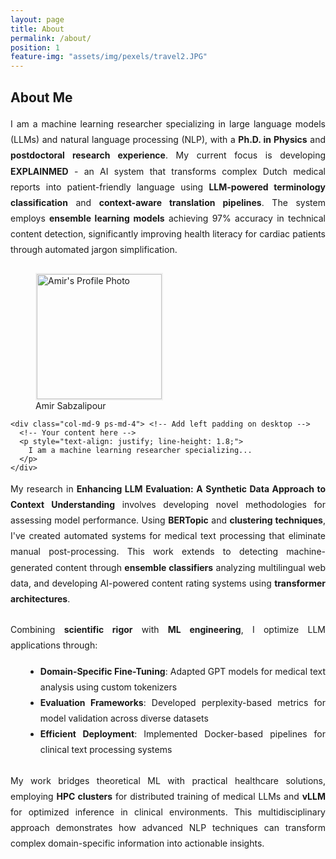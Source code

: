 ```yaml
---
layout: page
title: About
permalink: /about/
position: 1
feature-img: "assets/img/pexels/travel2.JPG"
---
```


## About Me


<p style="text-align: justify; line-height: 1.8; margin-bottom: 1.5rem;">
I am a machine learning researcher specializing in large language models (LLMs) and natural language processing (NLP), with a <strong>Ph.D. in Physics</strong> and <strong>postdoctoral research experience</strong>. My current focus is developing <strong>EXPLAINMED</strong> - an AI system that transforms complex Dutch medical reports into patient-friendly language using <strong>LLM-powered terminology classification</strong> and <strong>context-aware translation pipelines</strong>. The system employs <strong>ensemble learning models</strong> achieving 97% accuracy in technical content detection, significantly improving health literacy for cardiac patients through automated jargon simplification.
</p>  
<div class="container mt-4">
  <div class="row align-items-center g-0"> <!-- Vertical centering -->
    <div class="col-md-3 text-center"> <!-- Centered column -->
      <figure class="mb-4 mb-md-0"> <!-- Margin bottom on mobile -->
        <img src="{{ '/assets/img/llm.jpg' | relative_url }}"
             alt="Amir's Profile Photo"
             class="img-fluid rounded-circle"
             style="width: 200px; height: 200px; object-fit: cover; border: 2px solid #f0f0f0;">
        <figcaption class="mt-2 fw-medium">Amir Sabzalipour</figcaption>
      </figure>
    </div>
    
    <div class="col-md-9 ps-md-4"> <!-- Add left padding on desktop -->
      <!-- Your content here -->
      <p style="text-align: justify; line-height: 1.8;">
        I am a machine learning researcher specializing...
      </p>
    </div>
  </div>
</div>

<p style="text-align: justify; line-height: 1.8; margin-bottom: 1.5rem;">
My research in <strong>Enhancing LLM Evaluation: A Synthetic Data Approach to Context Understanding</strong> involves developing novel methodologies for assessing model performance. Using <strong>BERTopic</strong> and <strong>clustering techniques</strong>, I've created automated systems for medical text processing that eliminate manual post-processing. This work extends to detecting machine-generated content through <strong>ensemble classifiers</strong> analyzing multilingual web data, and developing AI-powered content rating systems using <strong>transformer architectures</strong>.
</p>  

<div style="text-align: justify; margin-bottom: 1.5rem;">
  <p style="line-height: 1.8; margin-bottom: 1rem;">
  Combining <strong>scientific rigor</strong> with <strong>ML engineering</strong>, I optimize LLM applications through:
  </p>
  <ul style="line-height: 1.8; margin-left: 1.5rem; text-align: justify;">
    <li><strong>Domain-Specific Fine-Tuning</strong>: Adapted GPT models for medical text analysis using custom tokenizers</li>
    <li><strong>Evaluation Frameworks</strong>: Developed perplexity-based metrics for model validation across diverse datasets</li>
    <li><strong>Efficient Deployment</strong>: Implemented Docker-based pipelines for clinical text processing systems</li>
  </ul>
</div>

<p style="text-align: justify; line-height: 1.8;">
My work bridges theoretical ML with practical healthcare solutions, employing <strong>HPC clusters</strong> for distributed training of medical LLMs and <strong>vLLM</strong> for optimized inference in clinical environments. This multidisciplinary approach demonstrates how advanced NLP techniques can transform complex domain-specific information into actionable insights.
</p>

<style>
  .professional-profile ul {
    line-height: 1.7;
  }
  .shadow-lg {
    box-shadow: 0 1rem 3rem rgba(0,0,0,.175)!important;
  }
  .rounded {
    border-radius: 0.375rem!important;
  }
</style>
